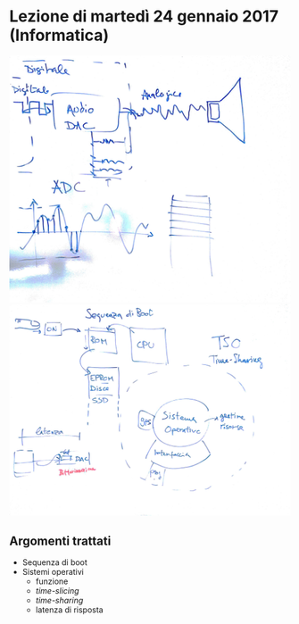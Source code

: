 # Lezione di martedì 24 gennaio 2017 (Informatica)

![lavagna](./P_20170124_1.jpg)
![lavagna](./P_20170124_2.jpg)

## Argomenti trattati

* Sequenza di boot
* Sistemi operativi
  * funzione
  * *time-slicing*
  * *time-sharing*
  * latenza di risposta
